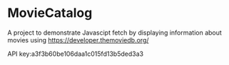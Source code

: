 # MovieCatalog
A project to demonstrate Javascipt fetch by displaying information about movies using https://developer.themoviedb.org/

API key:a3f3b60be106daa1c015fd13b5ded3a3
